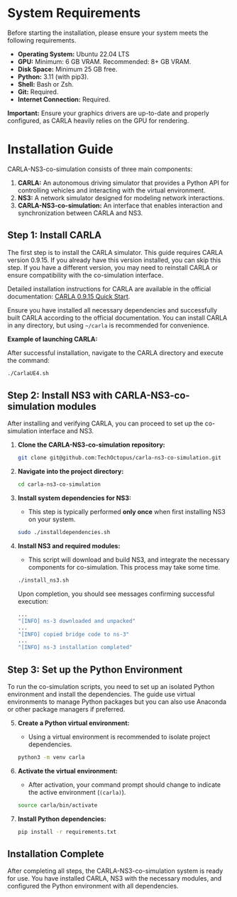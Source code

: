 # System Requirements

Before starting the installation, please ensure your system meets the following requirements.

- **Operating System:** Ubuntu 22.04 LTS
- **GPU:** Minimum: 6 GB VRAM. Recommended: 8+ GB VRAM.
- **Disk Space:** Minimum 25 GB free.
- **Python:** 3.11 (with pip3).
- **Shell:** Bash or Zsh.
- **Git:** Required.
- **Internet Connection:** Required.

**Important:** Ensure your graphics drivers are up-to-date and properly configured, as CARLA heavily relies on the GPU for rendering.

# Installation Guide

CARLA-NS3-co-simulation consists of three main components:

1.  **CARLA:** An autonomous driving simulator that provides a Python API for controlling vehicles and interacting with the virtual environment.
2.  **NS3:** A network simulator designed for modeling network interactions.
3.  **CARLA-NS3-co-simulation:** An interface that enables interaction and synchronization between CARLA and NS3.

## Step 1: Install CARLA

The first step is to install the CARLA simulator. This guide requires CARLA version 0.9.15. If you already have this version installed, you can skip this step. If you have a different version, you may need to reinstall CARLA or ensure compatibility with the co-simulation interface.

Detailed installation instructions for CARLA are available in the official documentation: [CARLA 0.9.15 Quick Start](https://carla.readthedocs.io/en/0.9.15/start_quickstart/#carla-installation).

Ensure you have installed all necessary dependencies and successfully built CARLA according to the official documentation. You can install CARLA in any directory, but using `~/carla` is recommended for convenience.

**Example of launching CARLA:**

After successful installation, navigate to the CARLA directory and execute the command:

```bash
./CarlaUE4.sh
```

## Step 2: Install NS3 with CARLA-NS3-co-simulation modules

After installing and verifying CARLA, you can proceed to set up the co-simulation interface and NS3.

1.  **Clone the CARLA-NS3-co-simulation repository:**

    ```bash
    git clone git@github.com:TechOctopus/carla-ns3-co-simulation.git
    ```

2.  **Navigate into the project directory:**

    ```bash
    cd carla-ns3-co-simulation
    ```

3.  **Install system dependencies for NS3:**

    - This step is typically performed **only once** when first installing NS3 on your system.

    ```bash
    sudo ./installdependencies.sh
    ```

4.  **Install NS3 and required modules:**
    - This script will download and build NS3, and integrate the necessary components for co-simulation. This process may take some time.
    ```bash
    ./install_ns3.sh
    ```
    Upon completion, you should see messages confirming successful execution:
    ```bash
    ...
    "[INFO] ns-3 downloaded and unpacked"
    ...
    "[INFO] copied bridge code to ns-3"
    ...
    "[INFO] ns-3 installation completed"
    ```

## Step 3: Set up the Python Environment

To run the co-simulation scripts, you need to set up an isolated Python environment and install the dependencies. The guide use virtual environments to manage Python packages but you can also use Anaconda or other package managers if preferred.

5.  **Create a Python virtual environment:**

    - Using a virtual environment is recommended to isolate project dependencies.

    ```bash
    python3 -m venv carla
    ```

6.  **Activate the virtual environment:**

    - After activation, your command prompt should change to indicate the active environment (`(carla)`).

    ```bash
    source carla/bin/activate
    ```

7.  **Install Python dependencies:**
    ```bash
    pip install -r requirements.txt
    ```

## Installation Complete

After completing all steps, the CARLA-NS3-co-simulation system is ready for use. You have installed CARLA, NS3 with the necessary modules, and configured the Python environment with all dependencies.
